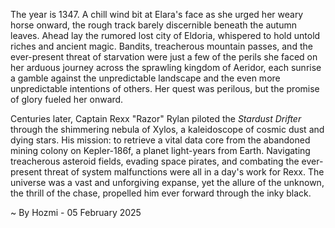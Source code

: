 
The year is 1347.  A chill wind bit at Elara's face as she urged her weary horse onward, the rough track barely discernible beneath the autumn leaves.  Ahead lay the rumored lost city of Eldoria, whispered to hold untold riches and ancient magic.  Bandits, treacherous mountain passes, and the ever-present threat of starvation were just a few of the perils she faced on her arduous journey across the sprawling kingdom of Aeridor, each sunrise a gamble against the unpredictable landscape and the even more unpredictable intentions of others.  Her quest was perilous, but the promise of glory fueled her onward.


Centuries later, Captain Rexx "Razor" Rylan piloted the *Stardust Drifter* through the shimmering nebula of Xylos, a kaleidoscope of cosmic dust and dying stars.  His mission: to retrieve a vital data core from the abandoned mining colony on Kepler-186f, a planet light-years from Earth.  Navigating treacherous asteroid fields, evading space pirates, and combating the ever-present threat of system malfunctions were all in a day's work for Rexx.  The universe was a vast and unforgiving expanse, yet the allure of the unknown, the thrill of the chase, propelled him ever forward through the inky black.

~ By Hozmi - 05 February 2025
